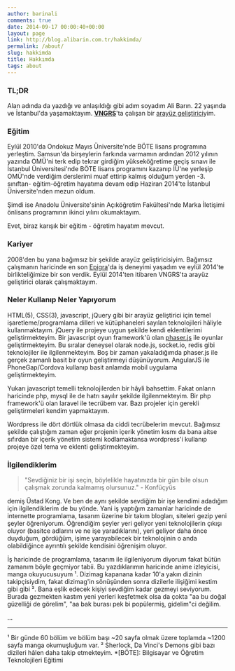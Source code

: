 ```yaml
---
author: barinali
comments: true
date: 2014-09-17 00:00:40+00:00
layout: page
link: http://blog.alibarin.com.tr/hakkimda/
permalink: /about/
slug: hakkimda
title: Hakkımda
tags: about
---
```


### **TL;DR**


Alan adında da yazdığı ve anlaşıldığı gibi adım soyadım Ali Barın. 22 yaşında ve İstanbul'da yaşamaktayım. **[VNGRS](http://vngrs.com)**'ta çalışan bir [arayüz geliştirici](http://alibarin.com.tr)yim.


### **Eğitim**


Eylül 2010'da Ondokuz Mayıs Üniversite'nde BÖTE lisans programına yerleştim. Samsun'da birşeylerin farkında varmamın ardından 2012 yılının yazında OMÜ'ni terk edip tekrar girdiğim yükseköğretime geçiş sınavı ile İstanbul Üniversitesi'nde BÖTE lisans programını kazanıp İÜ'ne yerleşip OMÜ'nde verdiğim derslerimi muaf ettirip kalmış olduğum yerden -3. sınıftan- eğitim-öğretim hayatıma devam edip Haziran 2014'te İstanbul Üniversite'nden mezun oldum.

Şimdi ise Anadolu Üniversite'sinin Açıköğretim Fakültesi'nde Marka İletişimi önlisans programının ikinci yılını okumaktayım.

Evet, biraz karışık bir eğitim - öğretim hayatım mevcut.


### **Kariyer**


2008'den bu yana bağımsız bir şekilde arayüz geliştiricisiyim. Bağımsız çalışmanın haricinde en son [Epigra](http://epigra.com/)'da iş deneyimi yaşadım ve eylül 2014'te birlikteliğimize bir son verdik. Eylül 2014'ten itibaren VNGRS'ta arayüz geliştirici olarak çalışmaktayım.


### **Neler Kullanıp Neler Yapıyorum**


HTML(5), CSS(3), javascript, jQuery gibi bir arayüz geliştirici için temel işaretleme/programlama dilleri ve kütüphaneleri sayılan teknolojileri hâliyle kullanmaktayım. jQuery ile projeye uygun şekilde kendi eklentilerimi geliştirmekteyim. Bir javascript oyun framework'ü olan [phaser.js](http://phaser.io) ile oyunlar geliştirmekteyim. Bu sıralar deneysel olarak node.js, socket.io, redis gibi teknolojiler ile ilgilenmekteyim. Boş bir zaman yakaladığımda phaser.js ile gerçek zamanlı basit bir oyun geliştirmeyi düşünüyorum. AngularJS ile PhoneGap/Cordova kullanıp basit anlamda mobil uygulama geliştirmekteyim.

Yukarı javascript temelli teknolojilerden bir hâyli bahsettim. Fakat onların haricinde php, mysql ile de hatrı sayılır şekilde ilgilenmekteyim. Bir php framework'ü olan laravel ile tecrübem var. Bazı projeler için gerekli geliştirmeleri kendim yapmaktayım.

Wordpress ile dört dörtlük olmasa da ciddi tecrübelerim mevcut. Bağımsız şekilde çalıştığım zaman eğer projenin içerik yönetim kısmı da bana aitse sıfırdan bir içerik yönetim sistemi kodlamaktansa wordpress'i kullanıp projeye özel tema ve eklenti geliştirmekteyim.


### **İlgilendiklerim**




<blockquote>"Sevdiğiniz bir işi seçin, böylelikle hayatınızda bir gün bile olsun çalışmak zorunda kalmamış olursunuz." - Konfüçyüs</blockquote>


demiş Üstad Kong. Ve ben de aynı şekilde sevdiğim bir işe kendimi adadığım için ilgilendiklerim de bu yönde. Yani iş yaptığım zamanlar haricinde de internette programlama, tasarım üzerine bir takım blogları, siteleri gezip yeni şeyler öğreniyorum. Öğrendiğim şeyler yeri geliyor yeni teknolojilerin çıkışı oluyor (basitce adlarını ve ne işe yaradıklarını), yeri geliyor daha önce duyduğum, gördüğüm, işime yarayabilecek bir teknolojinin o anda olabildiğince ayrıntılı şekilde kendisini öğrenişim oluyor.

İş haricinde de programlama, tasarım ile ilgileniyorum diyorum fakat bütün zamanım böyle geçmiyor tabii. Bu yazdıklarımın haricinde anime izleyicisi, manga okuyucusuyum ¹. Dizimag kapanana kadar 10'a yakın dizinin takipçisiydim, fakat dizimag'in sönüşünden sonra dizilerle ilişiğimi kestim gibi gibi ². Bana eşlik edecek kişiyi sevdiğim kadar gezmeyi seviyorum. Burada gezmekten kastım yeni yerleri keşfetmek olsa da çokta "aa bu doğal güzelliği de görelim", "aa bak burası pek bi popülermiş, gidelim"ci değilim.

...



* * *



¹ Bir günde 60 bölüm ve bölüm başı ~20 sayfa olmak üzere toplamda ~1200 sayfa manga okumuşluğum var.
² Sherlock, Da Vinci's Demons gibi bazı dizileri hâlen daha takip etmekteyim.
  *[BÖTE]: Bilgisayar ve Öğretim Teknolojileri Eğitimi
